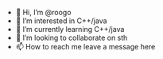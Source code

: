 - 👋 Hi, I’m @roogo
- 👀 I’m interested in C++/java
- 🌱 I’m currently learning C++/java
- 💞️ I’m looking to collaborate on sth
- 📫 How to reach me leave a message here

<!---
roogo/roogo is a ✨ special ✨ repository because its `README.md` (this file) appears on your GitHub profile.
You can click the Preview link to take a look at your changes.
--->
